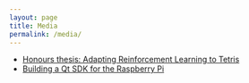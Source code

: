```yaml
---
layout: page
title: Media
permalink: /media/
---
```


* [Honours thesis: Adapting Reinforcement Learning to Tetris](http://www.cs.ru.ac.za/research/g02c0108/files/finalwriteuphandin.pdf)
* [Building a Qt SDK for the Raspberry Pi](https://www.youtube.com/watch?v=vNMQMlucKco)
